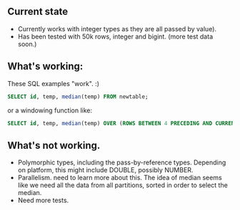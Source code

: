 ## Current state
- Currently works with integer types as they are all passed by value). 
- Has been tested with 50k rows, integer and bigint.  (more test data soon.) 


## What's working: 
These SQL examples "work".   :) 
```sql
SELECT id, temp, median(temp) FROM newtable;
```
or a windowing function like: 
```sql 
SELECT id, temp, median(temp) OVER (ROWS BETWEEN 4 PRECEDING AND CURRENT ROW) FROM newtable;
```

## What's not working. 
- Polymorphic types, including the pass-by-reference types.  Depending on platform, this might include DOUBLE, possibly NUMBER. 
- Parallelism.  need to learn more about this.  The idea of median seems like we need all the data from all partitions, sorted in order to select the median.  
- Need more tests.